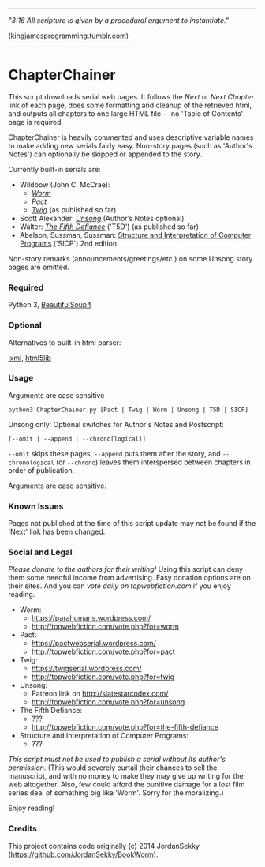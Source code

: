 -----

*"3:16 All scripture is given by a procedural argument to instantiate."*

[(kingjamesprogramming.tumblr.com)](http://kingjamesprogramming.tumblr.com/)

-----

# ChapterChainer

This script downloads serial web pages. It follows the *Next* or *Next Chapter* link of each page, does some formatting and cleanup of the retrieved html, and outputs all chapters to one large HTML file -- no 'Table of Contents' page is required. 

ChapterChainer is heavily commented and uses descriptive variable names to make adding new serials fairly easy. Non-story pages (such as 'Author's Notes') can optionally be skipped or appended to the story.

Currently built-in serials are:

* Wildbow (John C. McCrae):
  * [*Worm*](https://parahumans.wordpress.com/)
  * [*Pact*](https://pactwebserial.wordpress.com/)
  * [*Twig*](https://twigserial.wordpress.com/) (as published so far)
* Scott Alexander: [*Unsong*](http://unsongbook.com/) (Author’s Notes optional)
* Walter: [*The Fifth Defiance*](https://thefifthdefiance.com/about/) ('T5D') (as published so far)
* Abelson, Sussman, Sussman: [Structure and Interpretation of Computer 
Programs](https://mitpress.mit.edu/sicp/full-text/book/book.html) ('SICP') 2nd edition

Non-story remarks (announcements/greetings/etc.) on some Unsong story pages are omitted. 

### Required

Python 3,
[BeautifulSoup4](http://www.crummy.com/software/BeautifulSoup/Download)

### Optional

Alternatives to built-in html parser:

[lxml](https://pypi.python.org/pypi/lxml), [html5lib](https://github.com/html5lib/html5lib-python)

### Usage

Arguments are case sensitive

`python3 ChapterChainer.py [Pact | Twig | Worm | Unsong | T5D | SICP]`

Unsong only: Optional switches for Author's Notes and Postscript:

`[--omit | --append | --chrono[logical]]`

`--omit` skips these pages, `--append` puts them after the story, and `--chronological` (or `--chrono`) leaves them interspersed between chapters in order of publication. 

Arguments are case sensitive.

### Known Issues

Pages not published at the time of this script update may not be found if the 'Next' link has been changed.

### Social and Legal

_Please donate to the authors for their writing!_ Using this script can deny them some needful income from advertising. Easy donation options are on their sites.
And you can _vote daily on topwebfiction.com_ if you enjoy reading.

* Worm:
  * https://parahumans.wordpress.com/
  * http://topwebfiction.com/vote.php?for=worm
* Pact:
  * https://pactwebserial.wordpress.com/
  * http://topwebfiction.com/vote.php?for=pact
* Twig:
  * https://twigserial.wordpress.com/
  * http://topwebfiction.com/vote.php?for=twig
* Unsong:
  * Patreon link on http://slatestarcodex.com/
  * http://topwebfiction.com/vote.php?for=unsong
* The Fifth Defiance:
  * ???
  * http://topwebfiction.com/vote.php?for=the-fifth-defiance
* Structure and Interpretation of Computer Programs:
  * ???

_This script must not be used to publish a serial without its author's permission._ (This would severely curtail their chances to sell the manuscript, and with no money to make they may give up writing for the web altogether. Also, few could afford the punitive damage for a lost film series deal of something big like 'Worm'. Sorry for the moralizing.) 

Enjoy reading!

### Credits

This project contains code originally (c) 2014 JordanSekky (https://github.com/JordanSekky/BookWorm).
